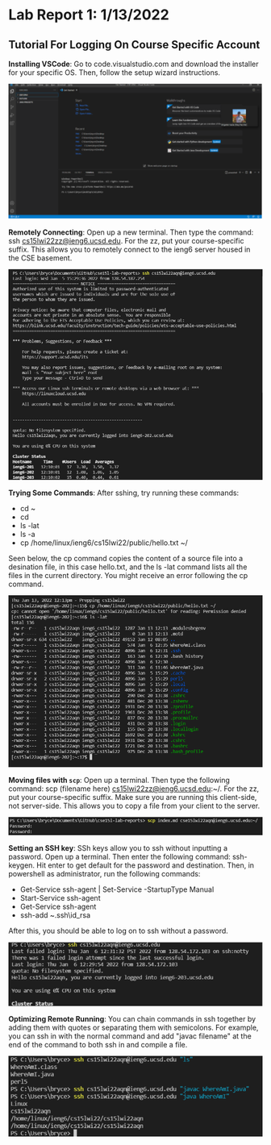 # Lab Report 1: 1/13/2022

## Tutorial For Logging On Course Specific Account

**Installing VSCode**: Go to code.visualstudio.com and download the installer for your specific OS. Then, follow the setup wizard instructions.

![Image](ScreenshotVSCodeSetup.png)

**Remotely Connecting**: Open up a new terminal. Then type the command: ssh cs15lwi22zz@ieng6.ucsd.edu. For the zz, put your course-specific suffix. This allows you to remotely connect to the ieng6 server housed in the CSE basement.

![Image](ScreenshotRemotelyConnecting.png)

**Trying Some Commands**: After sshing, try running these commands:
- cd ~
- cd
- ls -lat
- ls -a
- cp /home/linux/ieng6/cs15lwi22/public/hello.txt ~/

Seen below, the cp command copies the content of a source file into a desination file, in this case hello.txt, and the ls -lat command lists all the files in the current directory. You might receive an error following the cp command.

![Image](ScreenshotTryingSomeCommands.png)

**Moving files with `scp`**: Open up a terminal. Then type the following command: scp (filename here) cs15lwi22zz@ieng6.ucsd.edu:~/. For the zz, put your course-specific suffix. Make sure you are running this client-side, not server-side. This allows you to copy a file from your client to the server.

![Image](ScreenshotSCP.png)

**Setting an SSH key**: SSh keys allow you to ssh without inputting a password. Open up a terminal. Then enter the following command: ssh-keygen. Hit enter to get default for the password and destination. Then, in powershell as administrator, run the following commands:
- Get-Service ssh-agent | Set-Service -StartupType Manual
- Start-Service ssh-agent
- Get-Service ssh-agent
- ssh-add ~\.ssh\id_rsa

After this, you should be able to log on to ssh without a password.

![Image](ScreenshotSSHKey.png)

**Optimizing Remote Running**: You can chain commands in ssh together by adding them with quotes or separating them with semicolons. For example, you can ssh in with the normal command and add "javac filename" at the end of the command to both ssh in and compile a file.

![Image](ScreenshotOptimizing.png)
